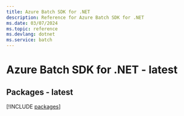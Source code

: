 ```yaml
---
title: Azure Batch SDK for .NET
description: Reference for Azure Batch SDK for .NET
ms.date: 03/07/2024
ms.topic: reference
ms.devlang: dotnet
ms.service: batch
---
```

# Azure Batch SDK for .NET - latest
## Packages - latest
[!INCLUDE [packages](batch-index.md)]